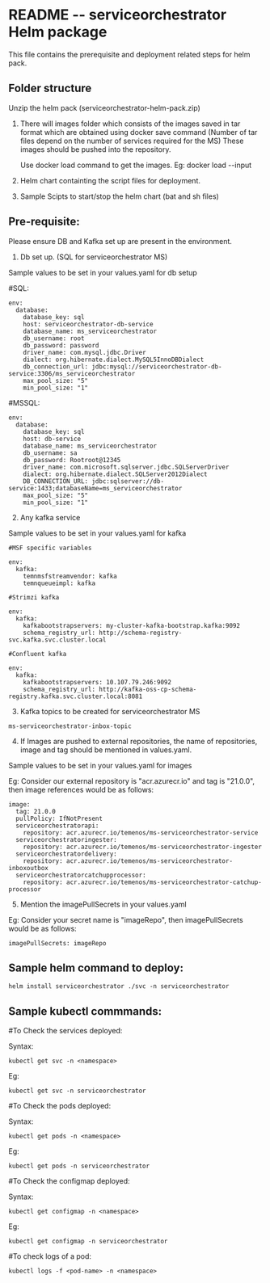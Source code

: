 # README -- serviceorchestrator Helm package

This file contains the prerequisite and deployment related steps for helm pack.

## Folder structure

Unzip the helm pack (serviceorchestrator-helm-pack.zip)

1.	There will images folder which consists of the images saved in tar format which are obtained using docker save command  (Number of tar files depend on the number of services required for the MS)
	These images should be pushed into the repository.
	
	Use docker load command to get the images.
	Eg: docker load --input <image>
	

2.	Helm chart containting the script files for deployment. 


3. 	Sample Scipts to start/stop the helm chart (bat and sh files)



## Pre-requisite:

Please ensure DB and Kafka set up are present in the environment.


1. 	Db set up. (SQL for serviceorchestrator MS)
	
Sample values to be set in your values.yaml for db setup

#SQL:
```
env:
  database:
    database_key: sql
    host: serviceorchestrator-db-service
    database_name: ms_serviceorchestrator
    db_username: root
    db_password: password
    driver_name: com.mysql.jdbc.Driver
    dialect: org.hibernate.dialect.MySQL5InnoDBDialect
    db_connection_url: jdbc:mysql://serviceorchestrator-db-service:3306/ms_serviceorchestrator
    max_pool_size: "5"
    min_pool_size: "1"
```	

#MSSQL:
```
env:
  database:
    database_key: sql
	host: db-service
	database_name: ms_serviceorchestrator
    db_username: sa
    db_password: Rootroot@12345
	driver_name: com.microsoft.sqlserver.jdbc.SQLServerDriver
	dialect: org.hibernate.dialect.SQLServer2012Dialect
	DB_CONNECTION_URL: jdbc:sqlserver://db-service:1433;databaseName=ms_serviceorchestrator
	max_pool_size: "5"
    min_pool_size: "1"
```
	
	
2.	Any kafka service

Sample values to be set in your values.yaml for kafka

	#MSF specific variables
```
env:
  kafka:
	temnmsfstreamvendor: kafka
    temnqueueimpl: kafka
```	
    
	#Strimzi kafka 
```
env:
  kafka:
    kafkabootstrapservers: my-cluster-kafka-bootstrap.kafka:9092
    schema_registry_url: http://schema-registry-svc.kafka.svc.cluster.local
```
    
	#Confluent kafka 
```
env:
  kafka:
    kafkabootstrapservers: 10.107.79.246:9092
    schema_registry_url: http://kafka-oss-cp-schema-registry.kafka.svc.cluster.local:8081
```


3.	Kafka topics to be created for serviceorchestrator MS

```
ms-serviceorchestrator-inbox-topic
```


4.	If Images are  pushed to external repositories, the name of repositories, image and tag should be mentioned in values.yaml. 

Sample values to be set in your values.yaml for images

Eg: Consider our external repository is "acr.azurecr.io" and tag is "21.0.0", then image references would be as follows:

```
image:
  tag: 21.0.0
  pullPolicy: IfNotPresent  
  serviceorchestratorapi:
    repository: acr.azurecr.io/temenos/ms-serviceorchestrator-service
  serviceorchestratoringester:
    repository: acr.azurecr.io/temenos/ms-serviceorchestrator-ingester
  serviceorchestratordelivery:
    repository: acr.azurecr.io/temenos/ms-serviceorchestrator-inboxoutbox
  serviceorchestratorcatchupprocessor:
    repository: acr.azurecr.io/temenos/ms-serviceorchestrator-catchup-processor
```


5. Mention the imagePullSecrets in your values.yaml

Eg: Consider your secret name is "imageRepo", then imagePullSecrets would be as follows:

```
imagePullSecrets: imageRepo
```

## Sample helm command to deploy:

``` 
helm install serviceorchestrator ./svc -n serviceorchestrator
```

## Sample kubectl commmands:

#To Check the services deployed:

Syntax:
```
kubectl get svc -n <namespace> 
```

Eg:
``` 
kubectl get svc -n serviceorchestrator
```

#To Check the pods deployed:

Syntax:
```
kubectl get pods -n <namespace> 
```

Eg:
``` 
kubectl get pods -n serviceorchestrator
```

#To Check the configmap deployed:

Syntax:
```
kubectl get configmap -n <namespace> 
```

Eg:
``` 
kubectl get configmap -n serviceorchestrator
```

#To check logs of a pod: 

```
kubectl logs -f <pod-name> -n <namespace> 
```


 